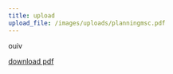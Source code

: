```yaml
---
title: upload
upload_file: /images/uploads/planningmsc.pdf
---
```

ouiv 

[download pdf](https://github.com/Musubi42/devOps/blob/musudoc/docs/Epitech/uploads/static/epitech/uploads/planningmsc.pdf)
